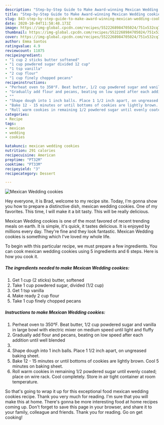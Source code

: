 ```yaml
---
description: "Step-by-Step Guide to Make Award-winning Mexican Wedding cookies"
title: "Step-by-Step Guide to Make Award-winning Mexican Wedding cookies"
slug: 843-step-by-step-guide-to-make-award-winning-mexican-wedding-cookies
date: 2020-10-04T11:58:48.173Z
image: https://img-global.cpcdn.com/recipes/5522268984705024/751x532cq70/mexican-wedding-cookies-recipe-main-photo.jpg
thumbnail: https://img-global.cpcdn.com/recipes/5522268984705024/751x532cq70/mexican-wedding-cookies-recipe-main-photo.jpg
cover: https://img-global.cpcdn.com/recipes/5522268984705024/751x532cq70/mexican-wedding-cookies-recipe-main-photo.jpg
author: Emma Santos
ratingvalue: 4.9
reviewcount: 11875
recipeingredient:
- "1 cup 2 sticks butter softened"
- "1 cup powdered sugar divided 12 cup"
- "1 tsp vanilla"
- "2 cup flour"
- "1 cup finely chopped pecans"
recipeinstructions:
- "Perheat oven to 350°F. Beat butter, 1/2 cup powdered sugar and vanilla in large bowl with electric mixer on medium speed until  light and fluffy"
- "Gradually add flour and pecans, beating on low speed after each addition until well blended"
- ""
- "Shape dough into 1 inch balls. Place 1 1/2 inch apart, on ungreased baking sheet."
- "Bake 12 - 15 minutes or until bottoms of cookies are lightly brown. Cool 5 minutes on baking sheet."
- "Roll warm cookies in remaining 1/2 powdered sugar until evenly coated; place on wire rack. Cool completely. Store in air tight container at room temperature."
categories:
- Recipe
tags:
- mexican
- wedding
- cookies

katakunci: mexican wedding cookies 
nutrition: 291 calories
recipecuisine: American
preptime: "PT32M"
cooktime: "PT33M"
recipeyield: "3"
recipecategory: Dessert

---
```



![Mexican Wedding cookies](https://img-global.cpcdn.com/recipes/5522268984705024/751x532cq70/mexican-wedding-cookies-recipe-main-photo.jpg)

Hey everyone, it is Brad, welcome to my recipe site. Today, I'm gonna show you how to prepare a distinctive dish, mexican wedding cookies. One of my favorites. This time, I will make it a bit tasty. This will be really delicious.

Mexican Wedding cookies is one of the most favored of recent trending meals on earth. It is simple, it's quick, it tastes delicious. It is enjoyed by millions every day. They're fine and they look fantastic. Mexican Wedding cookies is something which I've loved my whole life.




To begin with this particular recipe, we must prepare a few ingredients. You can cook mexican wedding cookies using 5 ingredients and 6 steps. Here is how you cook it.

<!--inarticleads1-->

##### The ingredients needed to make Mexican Wedding cookies:

1. Get 1 cup (2 sticks) butter, softened
1. Take 1 cup powdered sugar, divided (1/2 cup)
1. Get 1 tsp vanilla
1. Make ready 2 cup flour
1. Take 1 cup finely chopped pecans




<!--inarticleads2-->

##### Instructions to make Mexican Wedding cookies:

1. Perheat oven to 350°F. Beat butter, 1/2 cup powdered sugar and vanilla in large bowl with electric mixer on medium speed until  light and fluffy
1. Gradually add flour and pecans, beating on low speed after each addition until well blended
1. 
1. Shape dough into 1 inch balls. Place 1 1/2 inch apart, on ungreased baking sheet.
1. Bake 12 - 15 minutes or until bottoms of cookies are lightly brown. Cool 5 minutes on baking sheet.
1. Roll warm cookies in remaining 1/2 powdered sugar until evenly coated; place on wire rack. Cool completely. Store in air tight container at room temperature.




So that's going to wrap it up for this exceptional food mexican wedding cookies recipe. Thank you very much for reading. I'm sure that you will make this at home. There's gonna be more interesting food at home recipes coming up. Don't forget to save this page in your browser, and share it to your family, colleague and friends. Thank you for reading. Go on get cooking!
